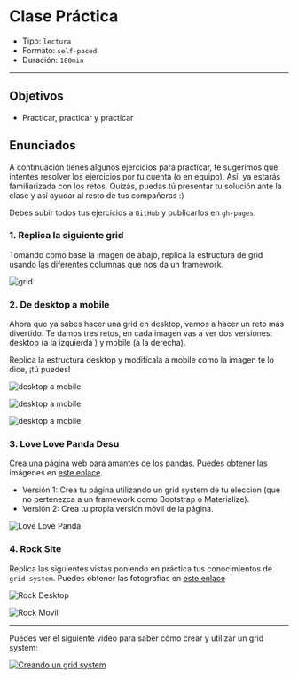 # Clase Práctica

- Tipo: `lectura`
- Formato: `self-paced`
- Duración: `180min`

***

## Objetivos

- Practicar, practicar y practicar

## Enunciados

A continuación tienes algunos ejercicios para practicar, te sugerimos
que intentes resolver los ejercicios por tu cuenta (o en equipo). Así, ya 
estarás familiarizada con los retos. Quizás, puedas tú presentar tu solución 
ante la clase y así ayudar al resto de tus compañeras :)

Debes subir todos tus ejercicios a `GitHub` y publicarlos en `gh-pages`.

### 1. Replica la siguiente grid

Tomando como base la imagen de abajo, replíca la estructura de grid usando las diferentes columnas que nos da un framework.

![grid](https://raw.githubusercontent.com/Laboratoria/curricula-js/3f8afb2f9db271342808d21647911c1de5c7d19f/04-social-network/00-rwd/06-guided-exercises/ejercicio-grid-gral.png)

### 2. De desktop a mobile

Ahora que ya sabes hacer una grid en desktop, vamos a hacer un reto más divertido.
Te damos tres retos, en cada imagen vas a ver dos versiones: desktop (a la izquierda ) y mobile (a la derecha).

Replica la estructura desktop y modifícala a mobile como la imagen te lo dice, ¡tú puedes!

![desktop a mobile](https://raw.githubusercontent.com/Laboratoria/curricula-js/3f8afb2f9db271342808d21647911c1de5c7d19f/04-social-network/00-rwd/06-guided-exercises/ex-desktop-mobile.png)

![desktop a mobile](https://raw.githubusercontent.com/Laboratoria/curricula-js/3f8afb2f9db271342808d21647911c1de5c7d19f/04-social-network/00-rwd/06-guided-exercises/ex-desktop-mobile2.png)

![desktop a mobile](https://raw.githubusercontent.com/Laboratoria/curricula-js/3f8afb2f9db271342808d21647911c1de5c7d19f/04-social-network/00-rwd/06-guided-exercises/ex-desktop-mobile3.png)

### 3. Love Love Panda Desu

Crea una página web para amantes de los pandas. Puedes obtener las imágenes en [este enlace](https://drive.google.com/drive/folders/1H0v3wCL7I3cJWvJDs9anlCrJpg8FZv1p?usp=sharing).

- Versión 1: Crea tu página utilizando un grid system de tu elección (que no
  pertenezca a un framework como Bootstrap o Materialize).
- Versión 2: Crea tu propia versión móvil de la página.

![Love Love Panda](https://raw.githubusercontent.com/Laboratoria/curricula-js/a5233dee21c1cb455bc0c044ad4eb0f6b906f960/04-social-network/00-rwd/05-guided-exercises/love-love-panda.png)

### 4. Rock Site

Replica las siguientes vistas poniendo en práctica tus conocimientos de `grid system`.
Puedes obtener las fotografías en [este enlace](https://drive.google.com/drive/folders/1i9wBosEqkP3LEwBsB-T8089-NY5rhZuN?usp=sharing)

![Rock Desktop](https://raw.githubusercontent.com/Laboratoria/curricula-js/a5233dee21c1cb455bc0c044ad4eb0f6b906f960/04-social-network/00-rwd/05-guided-exercises/rock-desktop.png)

![Rock Movil](https://raw.githubusercontent.com/Laboratoria/curricula-js/a5233dee21c1cb455bc0c044ad4eb0f6b906f960/04-social-network/00-rwd/05-guided-exercises/rock-movil.png)

***

Puedes ver el siguiente video para saber cómo crear y utilizar un grid system:

[![Creando un grid system](https://img.youtube.com/vi/uUGHF0dM6GA/0.jpg)](https://www.youtube.com/watch?v=uUGHF0dM6GA)
